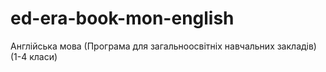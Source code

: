 # ed-era-book-mon-english
Англійська мова (Програма для загальноосвітніх навчальних закладів) (1-4 класи)
